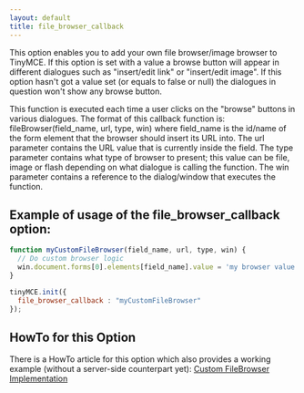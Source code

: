 ```yaml
---
layout: default
title: file_browser_callback
---
```


This option enables you to add your own file browser/image browser to TinyMCE. If this option is set with a value a browse button will appear in different dialogues such as "insert/edit link" or "insert/edit image". If this option hasn't got a value set (or equals to false or null) the dialogues in question won't show any browse button.

This function is executed each time a user clicks on the "browse" buttons in various dialogues. The format of this callback function is: fileBrowser(field_name, url, type, win) where field_name is the id/name of the form element that the browser should insert its URL into. The url parameter contains the URL value that is currently inside the field. The type parameter contains what type of browser to present; this value can be file, image or flash depending on what dialogue is calling the function. The win parameter contains a reference to the dialog/window that executes the function.

## Example of usage of the file_browser_callback option:

```js
function myCustomFileBrowser(field_name, url, type, win) {
  // Do custom browser logic
  win.document.forms[0].elements[field_name].value = 'my browser value';
}

tinyMCE.init({
  file_browser_callback : "myCustomFileBrowser"
});
```

## HowTo for this Option

There is a HowTo article for this option which also provides a working example (without a server-side counterpart yet): [Custom FileBrowser Implementation](https://www.tiny.cloud/docs-3x/howto/TinyMCE3x@How-to_implement_a_custom_file_browser/)
